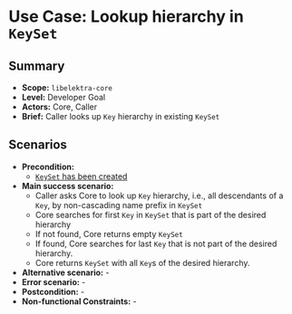 # Use Case: Lookup hierarchy in `KeySet`

## Summary

- **Scope:** `libelektra-core`
- **Level:** Developer Goal
- **Actors:** Core, Caller
- **Brief:** Caller looks up `Key` hierarchy in existing `KeySet`

## Scenarios

- **Precondition:**
  - [`KeySet` has been created](UC_keyset_create.md)
- **Main success scenario:**
  - Caller asks Core to look up `Key` hierarchy, i.e., all descendants of a `Key`, by non-cascading name prefix in `KeySet`
  - Core searches for first `Key` in `KeySet` that is part of the desired hierarchy
  - If not found, Core returns empty `KeySet`
  - If found, Core searches for last `Key` that is not part of the desired hierarchy.
  - Core returns `KeySet` with all `Key`s of the desired hierarchy.
- **Alternative scenario:** -
- **Error scenario:** -
- **Postcondition:** -
- **Non-functional Constraints:** -

